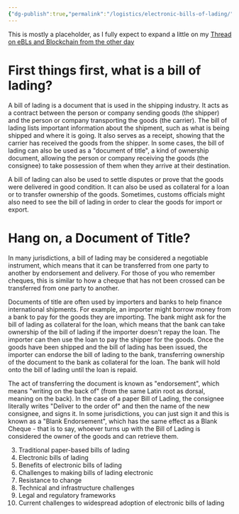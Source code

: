 ```yaml
---
{"dg-publish":true,"permalink":"/logistics/electronic-bills-of-lading/"}
---
```


This is mostly a placeholder, as I fully expect to expand a little on my [Thread on eBLs and Blockchain from the other day](https://mas.to/@moof/109432125072460279)

# First things first, what is a bill of lading?
A bill of lading is a document that is used in the shipping industry. It acts as a contract between the person or company sending goods (the shipper) and the person or company transporting the goods (the carrier). The bill of lading lists important information about the shipment, such as what is being shipped and where it is going. It also serves as a receipt, showing that the carrier has received the goods from the shipper. In some cases, the bill of lading can also be used as a "document of title", a kind of ownership document, allowing the person or company receiving the goods (the consignee) to take possession of them when they arrive at their destination.

A bill of lading can also be used to settle disputes or prove that the goods were delivered in good condition. It can also be used as collateral for a loan or to transfer ownership of the goods. Sometimes, customs officials might also need to see the bill of lading in order to clear the goods for import or export.

# Hang on, a Document of Title?
In many jurisdictions, a bill of lading may be considered a negotiable instrument, which means that it can be transferred from one party to another by endorsement and delivery. For those of you who remember cheques, this is similar to how a cheque that has not been crossed can be transferred from one party to another.

Documents of title are often used by importers and banks to help finance international shipments. For example, an importer might borrow money from a bank to pay for the goods they are importing. The bank might ask for the bill of lading as collateral for the loan, which means that the bank can take ownership of the bill of lading if the importer doesn't repay the loan. The importer can then use the loan to pay the shipper for the goods. Once the goods have been shipped and the bill of lading has been issued, the importer can endorse the bill of lading to the bank, transferring ownership of the document to the bank as collateral for the loan. The bank will hold onto the bill of lading until the loan is repaid.

The act of transferring the document is known as "endorsement", which means "writing on the back of" (from the same Latin root as dorsal, meaning on the back). In the case of a paper Bill of Lading, the consignee literally writes "Deliver to the order of" and then the name of the new consignee, and signs it. In some jurisdictions, you can just sign it and this is known as a "Blank Endorsement", which has the same effect as a Blank Cheque - that is to say, whoever turns up with the Bill of Lading is considered the owner of the goods and can retrieve them.

3.  Traditional paper-based bills of lading
4.  Electronic bills of lading
5.  Benefits of electronic bills of lading
6.  Challenges to making bills of lading electronic
7.  Resistance to change
8.  Technical and infrastructure challenges
9.  Legal and regulatory frameworks
10.  Current challenges to widespread adoption of electronic bills of lading